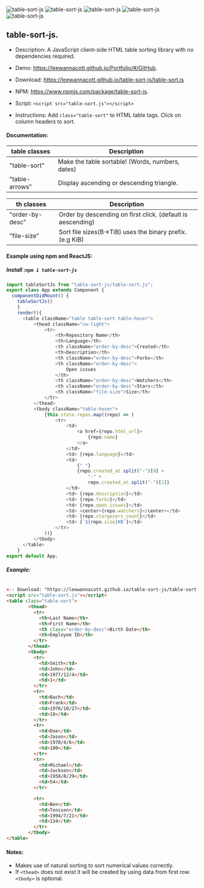 ![table-sort-js](https://img.shields.io/npm/v/table-sort-js) 
![table-sort-js](https://img.shields.io/npm/dt/table-sort-js)
![table-sort-js](https://img.shields.io/github/repo-size/leewannacott/table-sort-js)
![table-sort-js](https://img.shields.io/github/license/LeeWannacott/table-sort-js)
![table-sort-js](https://img.shields.io/github/workflow/status/leewannacott/table-sort-js/Jest%20CI%20-%20Automated%20testing%20of%20table%20sorting.?label=tests)

## table-sort-js.

* Description: A JavaScript client-side HTML table sorting library with no dependencies required. 

* Demo: https://leewannacott.github.io/Portfolio/#/GitHub.

* Download: https://leewannacott.github.io/table-sort-js/table-sort.js

* NPM: https://www.npmjs.com/package/table-sort-js.

* Script: `<script src="table-sort.js"></script>`

* Instructions: Add `class="table-sort"` to HTML table tags. Click on column headers to sort.

#### Documentation:

| table classes   | Description                                                       |
| -------------   | -------------                                                     |
| "table-sort"    | Make the table sortable!  (Words, numbers, dates)                 |
| "table-arrows"  | Display ascending or descending triangle.                         |

| th classes      | Description                                                       |
| -------------   | -------------                                                     |
| "order-by-desc" | Order by descending on first click. (default is aescending)        |
| "file-size"     | Sort file sizes(B->TiB) uses the binary prefix. (e.g KiB)         |

#### Example using npm and ReactJS:
##### Install :`npm i table-sort-js`

```javascript
import tableSortJs from "table-sort-js/table-sort.js";
export class App extends Component {
  componentDidMount() {
    tableSortJs()
    }
    render(){
      <table className="table table-sort table-hover">
          <thead className="cw-light">
              <tr>
                  <th>Repository Name</th>
                  <th>Language</th>
                  <th className="order-by-desc">Created</th>
                  <th>Description</th>
                  <th className="order-by-desc">Forks</th>
                  <th className="order-by-desc">
                      Open issues
                  </th>
                  <th className="order-by-desc">Watchers</th>
                  <th className="order-by-desc">Stars</th>
                  <th className="file-size">Size</th>
              </tr>
          </thead>
          <tbody className="table-hover">
              {this.state.repos.map((repo) => (
                  <tr>
                      <td>
                          <a href={repo.html_url}>
                              {repo.name}
                          </a>
                      </td>
                      <td> {repo.language}</td>
                      <td>
                          {" "}
                          {repo.created_at.split("-")[0] +
                              "-" +
                              repo.created_at.split("-")[1]}
                      </td>
                      <td> {repo.description}</td>
                      <td> {repo.forks}</td>
                      <td> {repo.open_issues}</td>
                      <td> <center>{repo.watchers}</center></td>
                      <td> {repo.stargazers_count}</td>
                      <td> {`${repo.size}KB`}</td>
                  </tr>
              ))}
          </tbody>
      </table>
    }
export default App;
```

##### Example:

```html

<-- Download: "https://leewannacott.github.io/table-sort-js/table-sort.js" -->
<script src="table-sort.js"></script>
<table class="table-sort">
        <thead>
          <tr>
            <th>Last Name</th>
            <th>First Name</th>
            <th class="order-by-desc">Birth Date</th>
            <th>Employee ID</th>
          </tr>
        </thead>
        <tbody>
          <tr>
            <td>Smith</td>
            <td>John</td>
            <td>1977/12/4</td>
            <td>1</td>
          </tr>
          <tr>
            <td>Bach</td>
            <td>Frank</td>
            <td>1976/10/27</td>
            <td>10</td>
          </tr>
          <tr>
            <td>Doe</td>
            <td>Jason</td>
            <td>1978/4/6</td>
            <td>100</td>
          </tr>
          <tr>
            <td>Michael</td>
            <td>Jackson</td>
            <td>1958/8/29</td>
            <td>54</td>
          </tr>

          <tr>
            <td>Ben</td>
            <td>Tenison</td>
            <td>1994/7/21</td>
            <td>134</td>
          </tr>
        </tbody>
</table>
```

#### Notes:

* Makes use of natural sorting to sort numerical values correctly. 
* If `<thead>` does not exist it will be created by using data from first row. `<tbody>` is optional.
